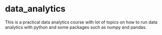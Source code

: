 # data_analytics
This is a practical data analytics course with lot of topics on how to run data analytics with python and some packages such as numpy and pandas.
